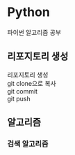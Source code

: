 # Python
파이썬 알고리즘 공부

## 리포지토리 생성
리포지토리 생성  
git clone으로 복사  
git commit  
git push 

## 알고리즘

### 검색 알고리즘

